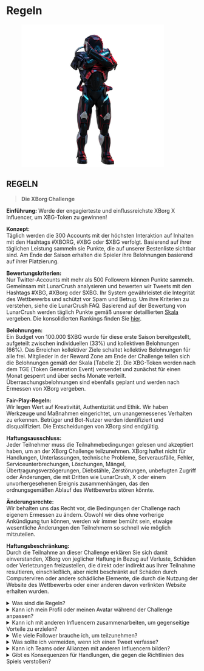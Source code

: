 # Regeln

<figure><img src="../../.gitbook/assets/Prometheus.png" alt="" width="375"><figcaption></figcaption></figure>

## **REGELN**

> **Die XBorg Challenge**

**Einführung:** Werde der engagierteste und einflussreichste XBorg X Influencer, um XBG-Token zu gewinnen!&#x20;

**Konzept:** \
Täglich werden die 300 Accounts mit der höchsten Interaktion auf Inhalten mit den Hashtags #XBORG, #XBG oder $XBG verfolgt. Basierend auf ihrer täglichen Leistung sammeln sie Punkte, die auf unserer Bestenliste sichtbar sind. Am Ende der Saison erhalten die Spieler ihre Belohnungen basierend auf ihrer Platzierung.&#x20;

**Bewertungskriterien:** \
Nur Twitter-Accounts mit mehr als 500 Followern können Punkte sammeln. Gemeinsam mit LunarCrush analysieren und bewerten wir Tweets mit den Hashtags #XBG, #XBorg oder $XBG. Ihr System gewährleistet die Integrität des Wettbewerbs und schützt vor Spam und Betrug. Um ihre Kriterien zu verstehen, siehe die LunarCrush FAQ. Basierend auf der Bewertung von LunarCrush werden täglich Punkte gemäß unserer detaillierten [Skala](scoring/leaderboard.md#how-does-the-daily-ranking-work) vergeben. Die konsolidierten Rankings finden Sie [hier](https://xbg-challenge.xborg.com/).&#x20;

**Belohnungen:** \
Ein Budget von 100.000 $XBG wurde für diese erste Saison bereitgestellt, aufgeteilt zwischen individuellen (33%) und kollektiven Belohnungen (66%). Das Erreichen kollektiver Ziele schaltet kollektive Belohnungen für alle frei. Mitglieder in der Reward Zone am Ende der Challenge teilen sich die Belohnungen gemäß der Skala \[Tabelle 2]. Die XBG-Token werden nach dem TGE (Token Generation Event) versendet und zunächst für einen Monat gesperrt und über sechs Monate verteilt. Überraschungsbelohnungen sind ebenfalls geplant und werden nach Ermessen von XBorg vergeben.&#x20;

**Fair-Play-Regeln:** \
Wir legen Wert auf Kreativität, Authentizität und Ethik. Wir haben Werkzeuge und Maßnahmen eingerichtet, um unangemessenes Verhalten zu erkennen. Betrüger und Bot-Nutzer werden identifiziert und disqualifiziert. Die Entscheidungen von XBorg sind endgültig.&#x20;

**Haftungsausschluss:** \
Jeder Teilnehmer muss die Teilnahmebedingungen gelesen und akzeptiert haben, um an der XBorg Challenge teilzunehmen. XBorg haftet nicht für Handlungen, Unterlassungen, technische Probleme, Serverausfälle, Fehler, Serviceunterbrechungen, Löschungen, Mängel, Übertragungsverzögerungen, Diebstähle, Zerstörungen, unbefugten Zugriff oder Änderungen, die mit Dritten wie LunarCrush, X oder einem unvorhergesehenen Ereignis zusammenhängen, das den ordnungsgemäßen Ablauf des Wettbewerbs stören könnte.&#x20;

**Änderungsrechte:** \
Wir behalten uns das Recht vor, die Bedingungen der Challenge nach eigenem Ermessen zu ändern. Obwohl wir dies ohne vorherige Ankündigung tun können, werden wir immer bemüht sein, etwaige wesentliche Änderungen den Teilnehmern so schnell wie möglich mitzuteilen.&#x20;

**Haftungsbeschränkung:** \
Durch die Teilnahme an dieser Challenge erklären Sie sich damit einverstanden, XBorg von jeglicher Haftung in Bezug auf Verluste, Schäden oder Verletzungen freizustellen, die direkt oder indirekt aus Ihrer Teilnahme resultieren, einschließlich, aber nicht beschränkt auf Schäden durch Computerviren oder andere schädliche Elemente, die durch die Nutzung der Website des Wettbewerbs oder einer anderen davon verlinkten Website erhalten wurden.



<details>

<summary>Was sind die Regeln?</summary>

Bitte [scrollen Sie nach oben](rules.md#rules). Bitte beachten Sie, dass sie durch die Allgemeinen Geschäftsbedingungen ergänzt werden, denen jeder Teilnehmer zustimmt.

</details>

<details>

<summary>Kann ich mein Profil oder meinen Avatar während der Challenge anpassen?</summary>

Die Anpassung Ihres Profils oder Avatars auf XBorg.gg oder Twitter während des Spiels hat keinen Einfluss auf die über LunarCrush gesammelten Daten. Die Daten sind mit Ihrem Twitter-Handle und nicht mit Ihrem Profilbild verknüpft.

</details>

<details>

<summary>Kann ich mit anderen Influencern zusammenarbeiten, um gegenseitige Vorteile zu erzielen?</summary>

Ja, die Zusammenarbeit mit anderen Influencern kann die Interaktion mit Ihren Tweets erheblich verbessern und die Sichtbarkeit unseres Projekts verstärken. Solange diese Zusammenarbeit den Richtlinien entspricht, ist sie erwünscht.

</details>

<details>

<summary>Wie viele Follower brauche ich, um teilzunehmen?</summary>

Die Challenge steht allen offen, aber Ihre Punkte werden nur gezählt, wenn Sie mindestens 500 Twitter-Follower haben.

</details>

<details>

<summary>Was sollte ich vermeiden, wenn ich einen Tweet verfasse?</summary>

Es werden mehrere Faktoren berücksichtigt, um Spam zu identifizieren: Wiederholte Wörter, irrelevante Hashtags und verbotene Begriffe wie "Giveaways", "Airdrops" und "Sweepstakes". Weitere Informationen finden Sie unter: [https://lunarcrush.com/faq/how-does-lunarcrush-recognize-spam](https://lunarcrush.com/faq/how-does-lunarcrush-recognize-spam)

</details>

<details>

<summary>Kann ich Teams oder Allianzen mit anderen Influencern bilden?</summary>

Ja, die Zusammenarbeit mit anderen Influencern kann die Interaktion mit Ihren Tweets erheblich verbessern und die Sichtbarkeit unseres Projekts verstärken. Solange diese Zusammenarbeit den Richtlinien entspricht, ist sie erwünscht.

</details>

<details>

<summary>Gibt es Konsequenzen für Handlungen, die gegen die Richtlinien des Spiels verstoßen?</summary>

LunarCrush verfügt über automatisierte Systeme zur Erkennung verschiedener Arten von Fehlverhalten. Bei Erkennung wird LunarCrush Sie nicht mehr als Influencer anerkennen, was zur Einstellung der Punkteakkumulation führt. Bei Bedarf können Sie auch von dem Wettbewerb disqualifiziert werden und somit die Berechtigung zum Erhalt von Belohnungen verlieren.

</details>